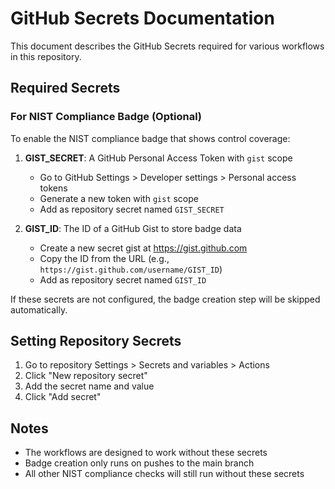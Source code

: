 # GitHub Secrets Documentation

This document describes the GitHub Secrets required for various workflows in this repository.

## Required Secrets

### For NIST Compliance Badge (Optional)

To enable the NIST compliance badge that shows control coverage:

1. **GIST_SECRET**: A GitHub Personal Access Token with `gist` scope
   - Go to GitHub Settings > Developer settings > Personal access tokens
   - Generate a new token with `gist` scope
   - Add as repository secret named `GIST_SECRET`

2. **GIST_ID**: The ID of a GitHub Gist to store badge data
   - Create a new secret gist at https://gist.github.com
   - Copy the ID from the URL (e.g., `https://gist.github.com/username/GIST_ID`)
   - Add as repository secret named `GIST_ID`

If these secrets are not configured, the badge creation step will be skipped automatically.

## Setting Repository Secrets

1. Go to repository Settings > Secrets and variables > Actions
2. Click "New repository secret"
3. Add the secret name and value
4. Click "Add secret"

## Notes

- The workflows are designed to work without these secrets
- Badge creation only runs on pushes to the main branch
- All other NIST compliance checks will still run without these secrets
